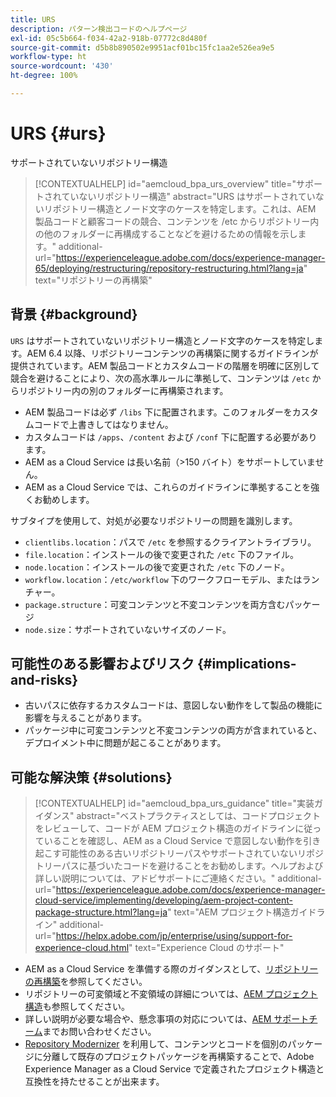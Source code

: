 ```yaml
---
title: URS
description: パターン検出コードのヘルプページ
exl-id: 05c5b664-f034-42a2-918b-07772c8d480f
source-git-commit: d5b8b890502e9951acf01bc15fc1aa2e526ea9e5
workflow-type: ht
source-wordcount: '430'
ht-degree: 100%

---
```


# URS {#urs}

サポートされていないリポジトリー構造

>[!CONTEXTUALHELP]
>id="aemcloud_bpa_urs_overview"
>title="サポートされていないリポジトリー構造"
>abstract="URS はサポートされていないリポジトリー構造とノード文字のケースを特定します。これは、AEM 製品コードと顧客コードの競合、コンテンツを /etc からリポジトリー内の他のフォルダーに再構成することなどを避けるための情報を示します。"
>additional-url="https://experienceleague.adobe.com/docs/experience-manager-65/deploying/restructuring/repository-restructuring.html?lang=ja" text="リポジトリーの再構築"

## 背景 {#background}

`URS` はサポートされていないリポジトリー構造とノード文字のケースを特定します。AEM 6.4 以降、リポジトリーコンテンツの再構築に関するガイドラインが提供されています。AEM 製品コードとカスタムコードの階層を明確に区別して競合を避けることにより、次の高水準ルールに準拠して、コンテンツは `/etc` からリポジトリー内の別のフォルダーに再構築されます。

* AEM 製品コードは必ず `/libs` 下に配置されます。このフォルダーをカスタムコードで上書きしてはなりません。
* カスタムコードは `/apps`、`/content` および `/conf` 下に配置する必要があります。
* AEM as a Cloud Service は長い名前（>150 バイト）をサポートしていません。
* AEM as a Cloud Service では、これらのガイドラインに準拠することを強くお勧めします。

サブタイプを使用して、対処が必要なリポジトリーの問題を識別します。
* `clientlibs.location`：パスで `/etc` を参照するクライアントライブラリ。
* `file.location`：インストールの後で変更された `/etc` 下のファイル。
* `node.location`：インストールの後で変更された `/etc` 下のノード。
* `workflow.location`：`/etc/workflow` 下のワークフローモデル、またはランチャー。
* `package.structure`：可変コンテンツと不変コンテンツを両方含むパッケージ
* `node.size`：サポートされていないサイズのノード。

## 可能性のある影響およびリスク {#implications-and-risks}

* 古いパスに依存するカスタムコードは、意図しない動作をして製品の機能に影響を与えることがあります。
* パッケージ中に可変コンテンツと不変コンテンツの両方が含まれていると、デプロイメント中に問題が起こることがあります。

## 可能な解決策 {#solutions}

>[!CONTEXTUALHELP]
>id="aemcloud_bpa_urs_guidance"
>title="実装ガイダンス"
>abstract="ベストプラクティスとしては、コードプロジェクトをレビューして、コードが AEM プロジェクト構造のガイドラインに従っていることを確認し、AEM as a Cloud Service で意図しない動作を引き起こす可能性のある古いリポジトリーパスやサポートされていないリポジトリーパスに基づいたコードを避けることをお勧めします。ヘルプおよび詳しい説明については、アドビサポートにご連絡ください。"
>additional-url="https://experienceleague.adobe.com/docs/experience-manager-cloud-service/implementing/developing/aem-project-content-package-structure.html?lang=ja" text="AEM プロジェクト構造ガイドライン"
>additional-url="https://helpx.adobe.com/jp/enterprise/using/support-for-experience-cloud.html" text="Experience Cloud のサポート"

* AEM as a Cloud Service を準備する際のガイダンスとして、[リポジトリーの再構築](https://experienceleague.adobe.com/docs/experience-manager-65/deploying/restructuring/repository-restructuring.html?lang=ja)を参照してください。
* リポジトリーの可変領域と不変領域の詳細については、[AEM プロジェクト構造](https://experienceleague.adobe.com/docs/experience-manager-cloud-service/implementing/developing/aem-project-content-package-structure.html?lang=ja)も参照してください。
* 詳しい説明が必要な場合や、懸念事項の対応については、[AEM サポートチーム](https://helpx.adobe.com/jp/enterprise/using/support-for-experience-cloud.html)までお問い合わせください。
* [Repository Modernizer](https://experienceleague.adobe.com/docs/experience-manager-cloud-service/moving/refactoring-tools/repo-modernizer.html?lang=ja#refactoring-tools) を利用して、コンテンツとコードを個別のパッケージに分離して既存のプロジェクトパッケージを再構築することで、Adobe Experience Manager as a Cloud Service で定義されたプロジェクト構造と互換性を持たせることが出来ます。
